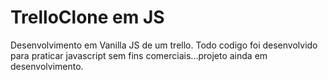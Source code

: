 # TrelloClone em JS
Desenvolvimento em Vanilla JS de um trello. Todo codigo foi desenvolvido para praticar javascript sem fins comerciais...projeto ainda em desenvolvimento.
